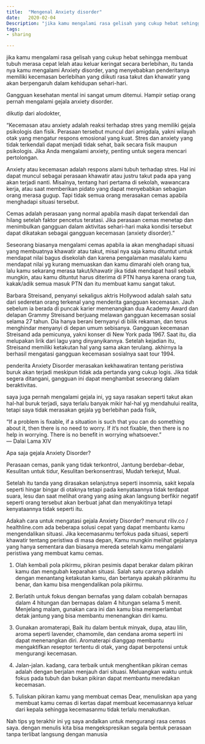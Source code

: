 ```yaml
---
title:  "Mengenal Anxiety disorder"
date:   2020-02-04
Description: "jika kamu mengalami rasa gelisah yang cukup hebat sehingga membuat tubuh merasa cepat lelah atau keluar keringat secara berlebihan, itu tanda nya kamu mengalami Anxiety disorder,"
tags:
- sharing

---
```

jika kamu mengalami rasa gelisah yang cukup hebat sehingga membuat tubuh merasa cepat lelah atau keluar keringat secara berlebihan, itu tanda nya kamu mengalami Anxiety disorder, yang menyebabkan penderitanya memiliki kecemasan berlebihan yang diikuti rasa takut dan khawatir yang akan berpengaruh dalam kehidupan sehari-hari.

Gangguan kesehatan mental ini sangat umum ditemui. Hampir setiap orang pernah mengalami gejala anxiety disorder.

dikutip dari alodokter,

“Kecemasan atau anxiety adalah reaksi terhadap stres yang memiliki gejala psikologis dan fisik. Perasaan tersebut muncul dari amigdala, yakni wilayah otak yang mengatur respons emosional yang kuat. Stres dan anxiety yang tidak terkendali dapat menjadi tidak sehat, baik secara fisik maupun psikologis. Jika Anda mengalami anxiety, penting untuk segera mencari pertolongan.

Anxiety atau kecemasan adalah respons alami tubuh terhadap stres. Hal ini dapat muncul sebagai perasaan khawatir atau justru takut pada apa yang akan terjadi nanti. Misalnya, tentang hari pertama di sekolah, wawancara kerja, atau saat memberikan pidato yang dapat menyebabkan sebagian orang merasa gugup. Tapi tidak semua orang merasakan cemas apabila menghadapi situasi tersebut. 

Cemas adalah perasaan yang normal apabila masih dapat terkendali dan hilang setelah faktor pencetus teratasi. Jika perasaan cemas menetap dan menimbulkan gangguan dalam aktivitas sehari-hari maka kondisi tersebut dapat dikatakan sebagai gangguan kecemasan (anxiety disorder).”

Seseorang biasanya mengalami cemas apabila ia akan menghadapi situasi yang membuatnya khawatir atau takut, misal nya saja kamu dituntut untuk mendapat nilai bagus disekolah dan karena pengalaman masalalu kamu mendapat nilai yg kurang memuaskan dan kamu dimarahi oleh orang tua, lalu kamu sekarang merasa takut/khawatir jika tidak mendapat hasil sebaik mungkin, atau kamu dituntut harus diterima di PTN hanya karena orang tua, kakak/adik semua masuk PTN dan itu membuat kamu sangat takut. 

Barbara Streisand, penyanyi sekaligus aktris Hollywood adalah salah satu dari sederetan orang terkenal yang menderita gangguan kecemasan. Jauh sebelum ia berada di puncak karier memenangkan dua Academy Award dan delapan Grammy Streisand berjuang melawan gangguan kecemasan sosial selama 27 tahun. Dia hanya berani bernyanyi di bilik rekaman, dan terus menghindar menyanyi di depan umum sebisanya. Gangguan kecemasan Streisand ada pemicunya, yakni konser di New York pada 1967. Saat itu, dia melupakan lirik dari lagu yang dinyanyikannya. Setelah kejadian itu, Streisand memiliki ketakutan hal yang sama akan terulang. akhirnya Ia berhasil mengatasi gangguan kecemasan sosialnya saat tour 1994.


penderita Anxiety Disorder merasakan kekhawatiran tentang peristiwa buruk akan terjadi meskipun tidak ada pertanda yang cukup logis. Jika tidak segera ditangani, gangguan ini dapat menghambat seseorang dalam beraktivitas.

saya juga pernah mengalami gejala ini, yg saya rasakan seperti takut akan hal-hal buruk terjadi, saya terlalu banyak mikir hal-hal yg mendahului realita, tetapi saya tidak merasakan gejala yg berlebihan pada fisik, 

“If a problem is fixable, if a situation is such that you can do something about it, then there is no need to worry. If it’s not fixable, then there is no help in worrying. There is no benefit in worrying whatsoever.” <br>
— Dalai Lama XIV


Apa saja gejala Anxiety Disorder?

Perasaan cemas, panik yang tidak terkontrol, Jantung berdebar-debar, Kesulitan untuk tidur, Kesulitan berkonsentrasi, Mudah terkejut, Mual.

Setelah itu tanda yang dirasakan selanjutnya seperti insomnia, sakit kepala seperti hingar bingar di otaknya tetapi pada kenyataannya tidak terdapat suara, lesu dan saat melihat orang yang asing akan langsung berfikir negatif seperti orang tersebut akan berbuat jahat dan menyakitinya tetapi kenyataannya tidak seperti itu.

Adakah cara untuk mengatasi gejala Anxiety Disorder?
menurut riliv.co / healthline.com ada beberapa solusi cepat yang dapat membantu kamu mengendalikan situasi. Jika kecemasanmu terfokus pada situasi, seperti khawatir tentang peristiwa di masa depan, Kamu mungkin melihat gejalanya yang hanya sementara dan biasanya mereda setelah kamu mengalami peristiwa yang membuat kamu cemas. 

1. Olah kembali pola pikirmu, pikiran pesimis dapat berakar dalam pikiran kamu dan mengubah keparahan situasi. Salah satu caranya adalah dengan menantang ketakutan kamu, dan bertanya apakah pikiranmu itu benar, dan kamu bisa mengendalikan pola pikirmu.

2. Berlatih untuk fokus dengan bernafas yang dalam
cobalah bernapas dalam 4 hitungan dan bernapas dalam 4 hitungan selama 5 menit. Menjelang malam, gunakan cara ini dan kamu bisa memperlambat detak jantung yang bisa membantu menenangkan diri kamu.

3. Gunakan aromaterapi, Baik itu dalam bentuk minyak, dupa, atau lilin, aroma seperti lavender, chamomile, dan cendana aroma seperti ini dapat menenangkan diri.
Aromaterapi dianggap membantu mengaktifkan reseptor tertentu di otak, yang dapat berpotensi untuk mengurangi kecemasan.

4. Jalan-jalan. kadang, cara terbaik untuk menghentikan pikiran cemas adalah dengan berjalan menjauh dari situasi. Meluangkan waktu untuk fokus pada tubuh dan bukan pikiran dapat membantu meredakan kecemasan.

5. Tuliskan pikiran kamu yang membuat cemas
Dear, menuliskan apa yang membuat kamu cemas di kertas dapat membuat kecemasannya keluar dari kepala sehingga kecemasanmu tidak terlalu menakutkan.

Nah tips yg terakhir ini yg saya andalkan untuk mengurangi rasa cemas saya. dengan menulis kita bisa mengekspresikan segala bentuk perasaan tanpa terlibat langsung dengan manusia
